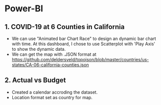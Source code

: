 # Power-BI
## **1. COVID-19 at 6 Counties in California**
   - We can use "Animated bar Chart Race" to design an dynamic bar chart with time. At this dashboard, I chose to use Scatterplot with 'Play Axis' to show the dynamic data.  
   - We can get the map with .JSON format at https://github.com/deldersveld/topojson/blob/master/countries/us-states/CA-06-california-counties.json
     
## **2. Actual vs Budget**
   - Created a calendar accroding the dataset.
   - Location format set as country for map.

